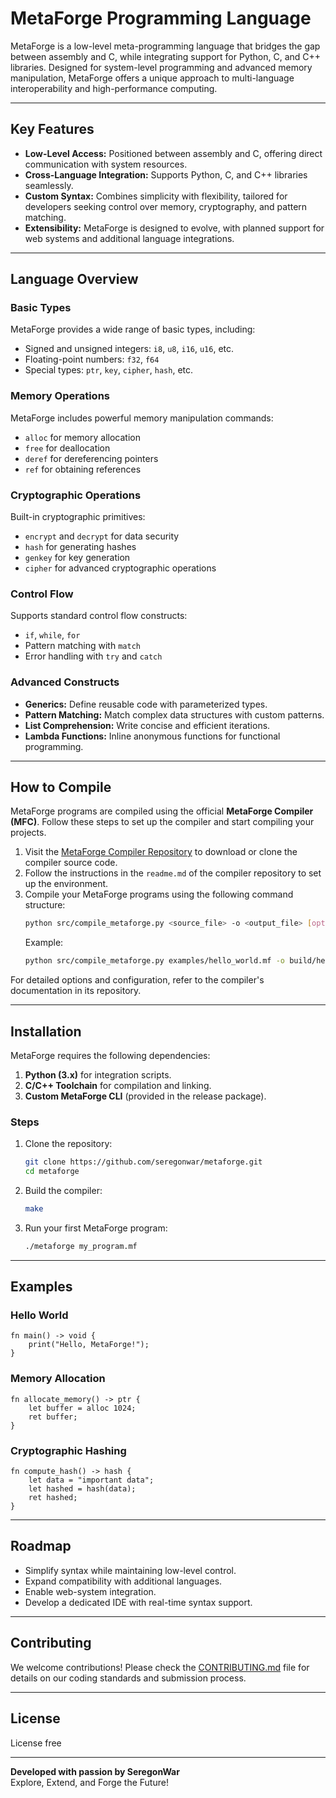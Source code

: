 # MetaForge Programming Language

MetaForge is a low-level meta-programming language that bridges the gap between assembly and C, while integrating support for Python, C, and C++ libraries. Designed for system-level programming and advanced memory manipulation, MetaForge offers a unique approach to multi-language interoperability and high-performance computing.

---

## Key Features

- **Low-Level Access:** Positioned between assembly and C, offering direct communication with system resources.
- **Cross-Language Integration:** Supports Python, C, and C++ libraries seamlessly.
- **Custom Syntax:** Combines simplicity with flexibility, tailored for developers seeking control over memory, cryptography, and pattern matching.
- **Extensibility:** MetaForge is designed to evolve, with planned support for web systems and additional language integrations.

---

## Language Overview

### Basic Types
MetaForge provides a wide range of basic types, including:
- Signed and unsigned integers: `i8`, `u8`, `i16`, `u16`, etc.
- Floating-point numbers: `f32`, `f64`
- Special types: `ptr`, `key`, `cipher`, `hash`, etc.

### Memory Operations
MetaForge includes powerful memory manipulation commands:
- `alloc` for memory allocation
- `free` for deallocation
- `deref` for dereferencing pointers
- `ref` for obtaining references

### Cryptographic Operations
Built-in cryptographic primitives:
- `encrypt` and `decrypt` for data security
- `hash` for generating hashes
- `genkey` for key generation
- `cipher` for advanced cryptographic operations

### Control Flow
Supports standard control flow constructs:
- `if`, `while`, `for`
- Pattern matching with `match`
- Error handling with `try` and `catch`

### Advanced Constructs
- **Generics:** Define reusable code with parameterized types.
- **Pattern Matching:** Match complex data structures with custom patterns.
- **List Comprehension:** Write concise and efficient iterations.
- **Lambda Functions:** Inline anonymous functions for functional programming.

---

## How to Compile

MetaForge programs are compiled using the official **MetaForge Compiler (MFC)**. Follow these steps to set up the compiler and start compiling your projects.

1. Visit the [MetaForge Compiler Repository](https://github.com/seregonwar/MetaForge-Compiler) to download or clone the compiler source code.
2. Follow the instructions in the `readme.md` of the compiler repository to set up the environment.
3. Compile your MetaForge programs using the following command structure:
   ```bash
   python src/compile_metaforge.py <source_file> -o <output_file> [options]
   ```
   Example:
   ```bash
   python src/compile_metaforge.py examples/hello_world.mf -o build/hello_world.exe --platform windows --arch x64 -v
   ```

For detailed options and configuration, refer to the compiler's documentation in its repository.

---

## Installation

MetaForge requires the following dependencies:
1. **Python (3.x)** for integration scripts.
2. **C/C++ Toolchain** for compilation and linking.
3. **Custom MetaForge CLI** (provided in the release package).

### Steps
1. Clone the repository:  
   ```bash
   git clone https://github.com/seregonwar/metaforge.git
   cd metaforge
   ```
2. Build the compiler:  
   ```bash
   make
   ```
3. Run your first MetaForge program:  
   ```bash
   ./metaforge my_program.mf
   ```

---

## Examples

### Hello World
```metaforge
fn main() -> void {
    print("Hello, MetaForge!");
}
```

### Memory Allocation
```metaforge
fn allocate_memory() -> ptr {
    let buffer = alloc 1024;
    ret buffer;
}
```

### Cryptographic Hashing
```metaforge
fn compute_hash() -> hash {
    let data = "important data";
    let hashed = hash(data);
    ret hashed;
}
```

---

## Roadmap

- Simplify syntax while maintaining low-level control.
- Expand compatibility with additional languages.
- Enable web-system integration.
- Develop a dedicated IDE with real-time syntax support.

---

## Contributing

We welcome contributions! Please check the [CONTRIBUTING.md](CONTRIBUTING.md) file for details on our coding standards and submission process.

---

## License

License free

---

**Developed with passion by SeregonWar**  
Explore, Extend, and Forge the Future!
